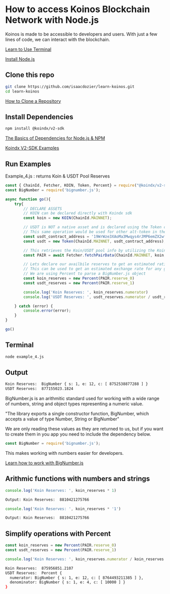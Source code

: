 # How to access Koinos Blockchain Network with Node.js

Koinos is made to be accessible to developers and users. With just a few lines of code, we can interact with the blockchain.

[Learn to Use Terminal](https://developer.mozilla.org/en-US/docs/Learn/Tools_and_testing/Understanding_client-side_tools/Command_line)

[Install Node.js](https://nodejs.org/en/learn/getting-started/how-to-install-nodejs)

## Clone this repo

```sh
git clone https://github.com/isaacdozier/learn-koinos.git
cd learn-koinos
```

[How to Clone a Repository](https://docs.github.com/en/repositories/creating-and-managing-repositories/cloning-a-repository)

## Install Dependencies

```sh
npm install @koindx/v2-sdk
```

[The Basics of Dependencies for Node.js & NPM](https://nodesource.com/blog/the-basics-of-package-json-in-node-js-and-npm/)

[Koindx V2-SDK Examples](https://docs.koindx.com/sdk/v2-sdk/examples)

## Run Examples

Example_4.js : returns Koin & USDT Pool Reserves

```javascript
const { ChainId, Fetcher, KOIN, Token, Percent} = require("@koindx/v2-sdk");
const BigNumber = require('bignumber.js');

async function go(){
    try{
        // DECLARE ASSETS
        // KOIN can be declared directly with Koindx sdk
        const koin = new KOIN(ChainId.MAINNET);

        // USDT is NOT a native asset and is declared using the Token class
        // This same operation would be used for other alt-token in the ecosystem
        const usdt_contract_address = '19WrWze3XAoMa3Mwqys4rJMP6emZX2wfpH'
        const usdt = new Token(ChainId.MAINNET, usdt_contract_address);

        // This retrieves the Koin/USDT pool info by utilizing the Koindx SDK
        const PAIR = await Fetcher.fetchPairData(ChainId.MAINNET, koin, usdt);

        // Lets declare our availbile reserves to get an estimated ratio
        // This can be used to get an estimated exchange rate for any given pool
        // We are using Percent to parse a BigNumber.js object
        const koin_reserves = new Percent(PAIR.reserve_0)
        const usdt_reserves = new Percent(PAIR.reserve_1)

        console.log('Koin Reserves: ', koin_reserves.numerator)
        console.log('USDT Reserves: ', usdt_reserves.numerator / usdt_reserves.denominator)

    } catch (error) {
        console.error(error);
    }
}

go()
```

## Terminal

```sh
node example_4.js
```

## Output

```sh
Koin Reserves:  BigNumber { s: 1, e: 12, c: [ 8752538877288 ] }
USDT Reserves:  877155023.1824
```

BigNumber.js is an arithmitic standard used for working with a wide range of numbers, string and object types representing a numeric value.

"The library exports a single constructor function, BigNumber, which accepts a value of type Number, String or BigNumber"

We are only reading these values as they are returned to us, but if you want to create them in you app you need to include the dependency below.


```javascript
const BigNumber = require('bignumber.js');
```

This makes working with numbers easier for developers.

[Learn how to work with BigNumber.js](https://github.com/MikeMcl/bignumber.js)


## Arithmic functions with numbers and strings
```javascript
console.log('Koin Reserves: ', koin_reserves * 1)
```
```sh
Output: Koin Reserves:  8810421275766
```

```javascript
console.log('Koin Reserves: ', koin_reserves * '1')
```
```sh
Output: Koin Reserves:  8810421275766
```


## Simplify operations with Percent

```javascript
const koin_reserves = new Percent(PAIR.reserve_0)
const usdt_reserves = new Percent(PAIR.reserve_1)

console.log('Koin Reserves: ', koin_reserves.numerator / koin_reserves.denominator)
```
```sh
Koin Reserves:  875956851.2107
USDT Reserves:  Percent {
  numerator: BigNumber { s: 1, e: 12, c: [ 8764493211385 ] },
  denominator: BigNumber { s: 1, e: 4, c: [ 10000 ] }
}
```